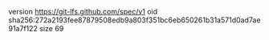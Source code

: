 version https://git-lfs.github.com/spec/v1
oid sha256:272a2193fee87879508edb9a803f351bc6eb650261b31a571d0ad7ae91a7f122
size 69
